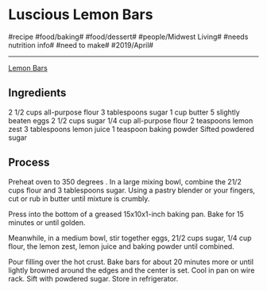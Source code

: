# Luscious Lemon Bars
#recipe #food/baking# #food/dessert#  #people/Midwest Living# #needs nutrition info# #need to make# #2019/April#
- - - -
 [Lemon Bars](http://www.midwestliving.com/recipe/cookies/luscious-lemon-bars) 

## Ingredients
2 1/2 cups all-purpose flour
3 tablespoons sugar
1 cup butter
5 slightly beaten eggs
2 1/2 cups sugar
1/4 cup all-purpose flour
2 teaspoons lemon zest
3 tablespoons lemon juice
1 teaspoon baking powder
Sifted powdered sugar

## Process
Preheat oven to 350 degrees . In a large mixing bowl, combine the 21/2 cups flour and 3 tablespoons sugar. Using a pastry blender or your fingers, cut or rub in butter until mixture is crumbly.

Press into the bottom of a greased 15x10x1-inch baking pan. Bake for 15 minutes or until golden.

Meanwhile, in a medium bowl, stir together eggs, 21/2 cups sugar, 1/4 cup flour, the lemon zest, lemon juice and baking powder until combined.

Pour filling over the hot crust. Bake bars for about 20 minutes more or until lightly browned around the edges and the center is set. Cool in pan on wire rack. Sift with powdered sugar. Store in refrigerator.